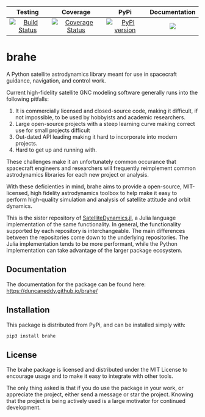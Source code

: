 | Testing | Coverage | PyPi | Documentation |
| :-----: | :------: | :--: | :-----------: |
| [![Build Status](https://travis-ci.org/duncaneddy/brahe.svg?branch=master)](https://travis-ci.org/duncaneddy/brahe) | [![Coverage Status](https://coveralls.io/repos/github/duncaneddy/brahe/badge.svg?branch=master)](https://coveralls.io/github/duncaneddy/brahe?branch=master) | [![PyPI version](https://badge.fury.io/py/brahe.svg)](https://badge.fury.io/py/brahe) | [![](https://img.shields.io/badge/docs-latest-blue.svg)](https://duncaneddy.github.io/brahe/) |

# brahe
A Python satellite astrodynamics library meant for use in spacecraft guidance,
navigation, and control work.

Current high-fidelity satellite GNC modeling software generally runs into the following pitfalls:
1. It is commercially licensed and closed-source code, making it difficult, if not impossible, to be used by hobbyists and academic researchers.
2. Large open-source projects with a steep learning curve making correct use for small projects difficult
3. Out-dated API leading making it hard to incorporate into modern projects.
4. Hard to get up and running with.

These challenges make it an unfortunately common occurance that spacecraft
engineers and researchers will frequently reimplement common astrodynamics libraries 
for each new project or analysis.

With these deficienties in mind, brahe aims to provide a open-source, MIT-licensed,
high fidelity astrodynamics toolbox to help make it easy to perform high-quality 
simulation and analysis of satellite attitude and orbit dynamics.

This is the sister repository of [SatelliteDynamics.jl](https://github.com/sisl/SatelliteDynamics.jl),
a Julia language implementation of the same functionality. In general, the 
functionality supported by each repository is interchangeable. The main differences
between the repositories come down to the underlying repositories. The Julia 
implementation tends to be more performant, while the Python implementation can
take advantage of the larger package ecosystem.

## Documentation

The documentation for the package can be found here: <https://duncaneddy.github.io/brahe/>

## Installation

This package is distributed from PyPi, and can be installed simply with:

```bash
pip3 install brahe
```

## License

The brahe package is licensed and distributed under the MIT License to encourage
usage and to make it easy to integrate with other tools.

The only thing asked is that if you do use the package in your work, or appreciate
the project, either send a message or star the project. Knowing that the project
is being actively used is a large motivator for continued development.